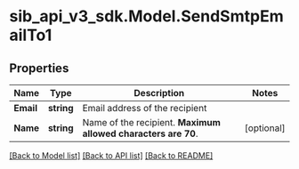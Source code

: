 # sib_api_v3_sdk.Model.SendSmtpEmailTo1
## Properties

Name | Type | Description | Notes
------------ | ------------- | ------------- | -------------
**Email** | **string** | Email address of the recipient | 
**Name** | **string** | Name of the recipient. **Maximum allowed characters are 70**. | [optional] 

[[Back to Model list]](../README.md#documentation-for-models) [[Back to API list]](../README.md#documentation-for-api-endpoints) [[Back to README]](../README.md)

